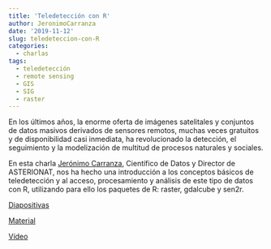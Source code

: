 ```yaml
---
title: 'Teledetección con R'
author: JeronimoCarranza
date: '2019-11-12'
slug: teledeteccion-con-R
categories: 
  - charlas
tags: 
  - teledetección
  - remote sensing
  - GIS
  - SIG
  - raster
---
```


En los últimos años, la enorme oferta de imágenes satelitales y conjuntos de datos masivos derivados de sensores remotos, muchas veces gratuitos y de disponibilidad casi inmediata, ha revolucionado la detección, el seguimiento y la modelización de multitud de procesos naturales y sociales.

En esta charla [Jerónimo Carranza](https://JeronimoCarranza.github.io), Científico de Datos y Director de ASTERIONAT, nos ha hecho una introducción a los conceptos básicos de teledetección y al acceso, procesamiento y análisis de este tipo de datos con R, utilizando para ello los paquetes de R: raster, gdalcube y sen2r.

[Diapositivas](https://github.com/JeronimoCarranza/SevillaR_Teledeteccion_con_R/blob/master/SevillaR_Teledeteccion_con_R.pdf)

[Material](https://github.com/JeronimoCarranza/SevillaR_Teledeteccion_con_R)

[Vídeo](https://www.youtube.com/watch?v=Q6f6c_cBh7c)



